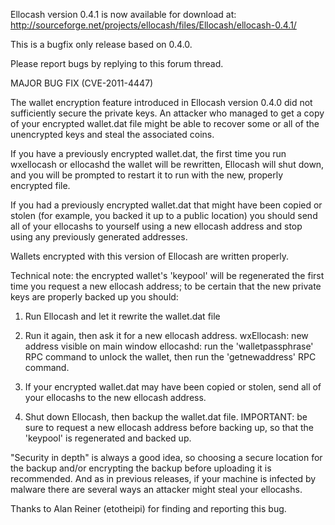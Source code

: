 Ellocash version 0.4.1 is now available for download at:
http://sourceforge.net/projects/ellocash/files/Ellocash/ellocash-0.4.1/

This is a bugfix only release based on 0.4.0.

Please report bugs by replying to this forum thread.

MAJOR BUG FIX  (CVE-2011-4447)

The wallet encryption feature introduced in Ellocash version 0.4.0 did not sufficiently secure the private keys. An attacker who
managed to get a copy of your encrypted wallet.dat file might be able to recover some or all of the unencrypted keys and steal the
associated coins.

If you have a previously encrypted wallet.dat, the first time you run wxellocash or ellocashd the wallet will be rewritten, Ellocash will
shut down, and you will be prompted to restart it to run with the new, properly encrypted file.

If you had a previously encrypted wallet.dat that might have been copied or stolen (for example, you backed it up to a public
location) you should send all of your ellocashs to yourself using a new ellocash address and stop using any previously generated addresses.

Wallets encrypted with this version of Ellocash are written properly.

Technical note: the encrypted wallet's 'keypool' will be regenerated the first time you request a new ellocash address; to be certain that the
new private keys are properly backed up you should:

1. Run Ellocash and let it rewrite the wallet.dat file

2. Run it again, then ask it for a new ellocash address.
wxEllocash: new address visible on main window
ellocashd: run the 'walletpassphrase' RPC command to unlock the wallet,  then run the 'getnewaddress' RPC command.

3. If your encrypted wallet.dat may have been copied or stolen, send all of your ellocashs to the new ellocash address.

4. Shut down Ellocash, then backup the wallet.dat file.
IMPORTANT: be sure to request a new ellocash address before backing up, so that the 'keypool' is regenerated and backed up.

"Security in depth" is always a good idea, so choosing a secure location for the backup and/or encrypting the backup before uploading it is recommended. And as in previous releases, if your machine is infected by malware there are several ways an attacker might steal your ellocashs.

Thanks to Alan Reiner (etotheipi) for finding and reporting this bug.
